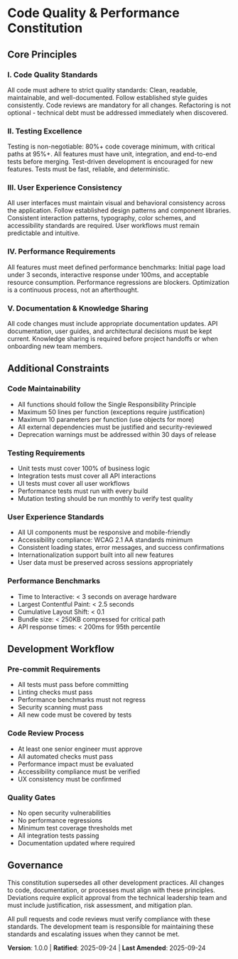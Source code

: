 # Code Quality & Performance Constitution

## Core Principles

### I. Code Quality Standards
All code must adhere to strict quality standards: Clean, readable, maintainable, and well-documented. Follow established style guides consistently. Code reviews are mandatory for all changes. Refactoring is not optional - technical debt must be addressed immediately when discovered.

### II. Testing Excellence
Testing is non-negotiable: 80%+ code coverage minimum, with critical paths at 95%+. All features must have unit, integration, and end-to-end tests before merging. Test-driven development is encouraged for new features. Tests must be fast, reliable, and deterministic.

### III. User Experience Consistency
All user interfaces must maintain visual and behavioral consistency across the application. Follow established design patterns and component libraries. Consistent interaction patterns, typography, color schemes, and accessibility standards are required. User workflows must remain predictable and intuitive.

### IV. Performance Requirements
All features must meet defined performance benchmarks: Initial page load under 3 seconds, interactive response under 100ms, and acceptable resource consumption. Performance regressions are blockers. Optimization is a continuous process, not an afterthought.

### V. Documentation & Knowledge Sharing
All code changes must include appropriate documentation updates. API documentation, user guides, and architectural decisions must be kept current. Knowledge sharing is required before project handoffs or when onboarding new team members.

## Additional Constraints

### Code Maintainability
- All functions should follow the Single Responsibility Principle
- Maximum 50 lines per function (exceptions require justification)
- Maximum 10 parameters per function (use objects for more)
- All external dependencies must be justified and security-reviewed
- Deprecation warnings must be addressed within 30 days of release

### Testing Requirements
- Unit tests must cover 100% of business logic
- Integration tests must cover all API interactions
- UI tests must cover all user workflows
- Performance tests must run with every build
- Mutation testing should be run monthly to verify test quality

### User Experience Standards
- All UI components must be responsive and mobile-friendly
- Accessibility compliance: WCAG 2.1 AA standards minimum
- Consistent loading states, error messages, and success confirmations
- Internationalization support built into all new features
- User data must be preserved across sessions appropriately

### Performance Benchmarks
- Time to Interactive: < 3 seconds on average hardware
- Largest Contentful Paint: < 2.5 seconds
- Cumulative Layout Shift: < 0.1
- Bundle size: < 250KB compressed for critical path
- API response times: < 200ms for 95th percentile

## Development Workflow

### Pre-commit Requirements
- All tests must pass before committing
- Linting checks must pass
- Performance benchmarks must not regress
- Security scanning must pass
- All new code must be covered by tests

### Code Review Process
- At least one senior engineer must approve
- All automated checks must pass
- Performance impact must be evaluated
- Accessibility compliance must be verified
- UX consistency must be confirmed

### Quality Gates
- No open security vulnerabilities
- No performance regressions
- Minimum test coverage thresholds met
- All integration tests passing
- Documentation updated where required

## Governance

This constitution supersedes all other development practices. All changes to code, documentation, or processes must align with these principles. Deviations require explicit approval from the technical leadership team and must include justification, risk assessment, and mitigation plan.

All pull requests and code reviews must verify compliance with these standards. The development team is responsible for maintaining these standards and escalating issues when they cannot be met.

**Version**: 1.0.0 | **Ratified**: 2025-09-24 | **Last Amended**: 2025-09-24